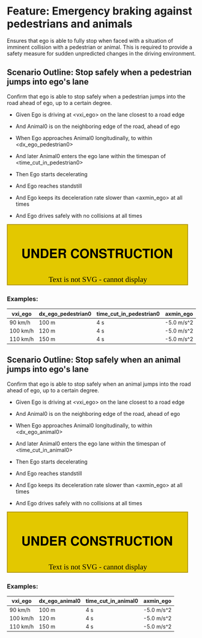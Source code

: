 # Feature: Emergency braking against pedestrians and animals

Ensures that ego is able to fully stop when faced with a situation of imminent collision with a pedestrian or animal. This is required to provide a safety measure for sudden unpredicted changes in the driving environment.

## Scenario Outline: Stop safely when a pedestrian jumps into ego's lane

Confirm that ego is able to stop safely when a pedestrian jumps into the road ahead of ego, up to a certain degree.

* Given Ego is driving at <vxi_ego> on the lane closest to a road edge
* And Animal0 is on the neighboring edge of the road, ahead of ego

* When Ego approaches Animal0 longitudinally, to within <dx_ego_pedestrian0>
* And later Animal0 enters the ego lane within the timespan of <time_cut_in_pedestrian0>
* Then Ego starts decelerating
* And Ego reaches standstill
* And Ego keeps its deceleration rate slower than <axmin_ego> at all times
* And Ego drives safely with no collisions at all times

![Overview](./images/UC-PLN-001-0001.drawio.svg)

### Examples: 

  | vxi_ego  | dx_ego_pedestrian0 | time_cut_in_pedestrian0 | axmin_ego  |
  | -------- | ------------------ | ----------------------- | ---------- |
  | 90 km/h  | 100 m              | 4 s                     | -5.0 m/s^2 |
  | 100 km/h | 120 m              | 4 s                     | -5.0 m/s^2 |
  | 110 km/h | 150 m              | 4 s                     | -5.0 m/s^2 |


## Scenario Outline: Stop safely when an animal jumps into ego's lane

Confirm that ego is able to stop safely when an animal jumps into the road ahead of ego, up to a certain degree.

* Given Ego is driving at <vxi_ego> on the lane closest to a road edge
* And Animal0 is on the neighboring edge of the road, ahead of ego

* When Ego approaches Animal0 longitudinally, to within <dx_ego_animal0>
* And later Animal0 enters the ego lane within the timespan of <time_cut_in_animal0>
* Then Ego starts decelerating
* And Ego reaches standstill
* And Ego keeps its deceleration rate slower than <axmin_ego> at all times
* And Ego drives safely with no collisions at all times

![Overview](./images/UC-PLN-001-0001.drawio.svg)

### Examples: 

  | vxi_ego  | dx_ego_animal0 | time_cut_in_animal0 | axmin_ego  |
  | -------- | -------------- | ------------------- | ---------- |
  | 90 km/h  | 100 m          | 4 s                 | -5.0 m/s^2 |
  | 100 km/h | 120 m          | 4 s                 | -5.0 m/s^2 |
  | 110 km/h | 150 m          | 4 s                 | -5.0 m/s^2 |
